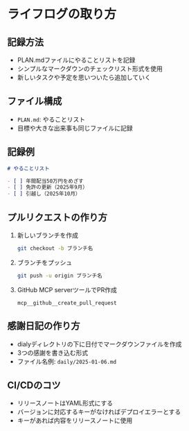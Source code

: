 # ライフログの取り方

## 記録方法
- PLAN.mdファイルにやることリストを記録
- シンプルなマークダウンのチェックリスト形式を使用
- 新しいタスクや予定を思いついたら追加していく

## ファイル構成
- `PLAN.md`: やることリスト
- 目標や大きな出来事も同じファイルに記録

## 記録例
```markdown
# やることリスト

- [ ] 年間配当50万円をめざす
- [ ] 免許の更新（2025年9月）
- [ ] 引越し（2025年10月）
```

## プルリクエストの作り方
1. 新しいブランチを作成
   ```bash
   git checkout -b ブランチ名
   ```
2. ブランチをプッシュ
   ```bash
   git push -u origin ブランチ名
   ```
3. GitHub MCP serverツールでPR作成
   ```
   mcp__github__create_pull_request
   ```

## 感謝日記の作り方
- dialyディレクトリの下に日付でマークダウンファイルを作成
- 3つの感謝を書き込む形式
- ファイル名例: `daily/2025-01-06.md`

## CI/CDのコツ
- リリースノートはYAML形式にする
- バージョンに対応するキーがなければデプロイエラーとする
- キーがあれば内容をリリースノートに使用